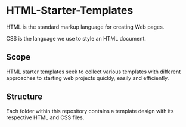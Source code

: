 # HTML-Starter-Templates

HTML is the standard markup language for creating Web pages.

CSS is the language we use to style an HTML document.

## Scope

HTML starter templates seek to collect various templates with different approaches to starting web projects quickly, easily and efficiently.

## Structure

Each folder within this repository contains a template design with its respective HTML and CSS files.